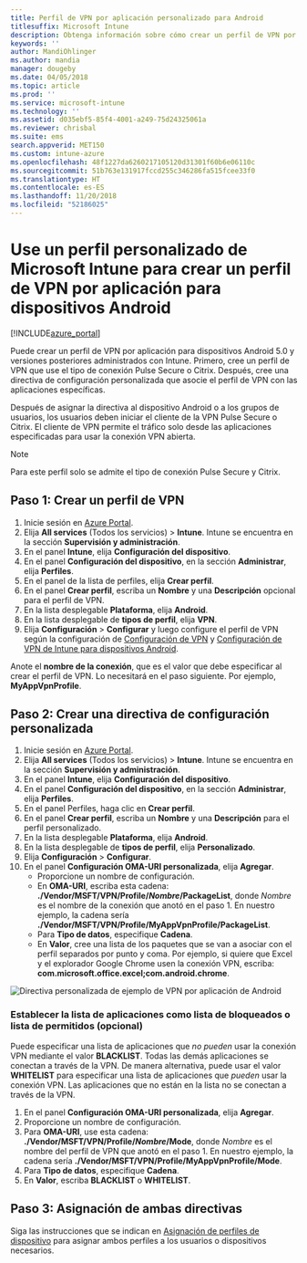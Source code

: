```yaml
---
title: Perfil de VPN por aplicación personalizado para Android
titlesuffix: Microsoft Intune
description: Obtenga información sobre cómo crear un perfil de VPN por aplicación para dispositivos Android administrados por Microsoft Intune.
keywords: ''
author: MandiOhlinger
ms.author: mandia
manager: dougeby
ms.date: 04/05/2018
ms.topic: article
ms.prod: ''
ms.service: microsoft-intune
ms.technology: ''
ms.assetid: d035ebf5-85f4-4001-a249-75d24325061a
ms.reviewer: chrisbal
ms.suite: ems
search.appverid: MET150
ms.custom: intune-azure
ms.openlocfilehash: 48f1227da6260217105120d31301f60b6e06110c
ms.sourcegitcommit: 51b763e131917fccd255c346286fa515fcee33f0
ms.translationtype: HT
ms.contentlocale: es-ES
ms.lasthandoff: 11/20/2018
ms.locfileid: "52186025"
---
```

# <a name="use-a-microsoft-intune-custom-profile-to-create-a-per-app-vpn-profile-for-android-devices"></a>Use un perfil personalizado de Microsoft Intune para crear un perfil de VPN por aplicación para dispositivos Android

[!INCLUDE[azure_portal](./includes/azure_portal.md)]

Puede crear un perfil de VPN por aplicación para dispositivos Android 5.0 y versiones posteriores administrados con Intune. Primero, cree un perfil de VPN que use el tipo de conexión Pulse Secure o Citrix. Después, cree una directiva de configuración personalizada que asocie el perfil de VPN con las aplicaciones específicas.

Después de asignar la directiva al dispositivo Android o a los grupos de usuarios, los usuarios deben iniciar el cliente de la VPN Pulse Secure o Citrix. El cliente de VPN permite el tráfico solo desde las aplicaciones especificadas para usar la conexión VPN abierta.

> [!NOTE]
>
> Para este perfil solo se admite el tipo de conexión Pulse Secure y Citrix.


## <a name="step-1-create-a-vpn-profile"></a>Paso 1: Crear un perfil de VPN


1. Inicie sesión en [Azure Portal](https://portal.azure.com).
2. Elija **All services** (Todos los servicios)  > **Intune**. Intune se encuentra en la sección **Supervisión y administración**.
3. En el panel **Intune**, elija **Configuración del dispositivo**.
2. En el panel **Configuración del dispositivo**, en la sección **Administrar**, elija **Perfiles**.
2. En el panel de la lista de perfiles, elija **Crear perfil**.
3. En el panel **Crear perfil**, escriba un **Nombre** y una **Descripción** opcional para el perfil de VPN.
4. En la lista desplegable **Plataforma**, elija **Android**.
5. En la lista desplegable de **tipos de perfil**, elija **VPN**.
3. Elija **Configuración** > **Configurar** y luego configure el perfil de VPN según la configuración de [Configuración de VPN](vpn-settings-configure.md) y [Configuración de VPN de Intune para dispositivos Android](vpn-settings-android.md).

Anote el **nombre de la conexión**, que es el valor que debe especificar al crear el perfil de VPN. Lo necesitará en el paso siguiente. Por ejemplo, **MyAppVpnProfile**.

## <a name="step-2-create-a-custom-configuration-policy"></a>Paso 2: Crear una directiva de configuración personalizada

1. Inicie sesión en [Azure Portal](https://portal.azure.com).
2. Elija **All services** (Todos los servicios)  > **Intune**. Intune se encuentra en la sección **Supervisión y administración**.
3. En el panel **Intune**, elija **Configuración del dispositivo**.
2. En el panel **Configuración del dispositivo**, en la sección **Administrar**, elija **Perfiles**.
3. En el panel Perfiles, haga clic en **Crear perfil**.
4. En el panel **Crear perfil**, escriba un **Nombre** y una **Descripción** para el perfil personalizado.
5. En la lista desplegable **Plataforma**, elija **Android**.
6. En la lista desplegable de **tipos de perfil**, elija **Personalizado**.
7. Elija **Configuración** > **Configurar**.
3. En el panel **Configuración OMA-URI personalizada**, elija **Agregar**.
    - Proporcione un nombre de configuración.
    - En **OMA-URI**, escriba esta cadena: **./Vendor/MSFT/VPN/Profile/*Nombre*/PackageList**, donde *Nombre* es el nombre de la conexión que anotó en el paso 1. En nuestro ejemplo, la cadena sería **./Vendor/MSFT/VPN/Profile/MyAppVpnProfile/PackageList**.
    - Para **Tipo de datos**, especifique **Cadena**.
    - En **Valor**, cree una lista de los paquetes que se van a asociar con el perfil separados por punto y coma. Por ejemplo, si quiere que Excel y el explorador Google Chrome usen la conexión VPN, escriba: **com.microsoft.office.excel;com.android.chrome**.

![Directiva personalizada de ejemplo de VPN por aplicación de Android](./media/android_per_app_vpn_oma_uri.png)

### <a name="set-your-app-list-to-blacklist-or-whitelist-optional"></a>Establecer la lista de aplicaciones como lista de bloqueados o lista de permitidos (opcional)
  Puede especificar una lista de aplicaciones que *no pueden* usar la conexión VPN mediante el valor **BLACKLIST**. Todas las demás aplicaciones se conectan a través de la VPN.
De manera alternativa, puede usar el valor **WHITELIST** para especificar una lista de aplicaciones que *pueden* usar la conexión VPN. Las aplicaciones que no están en la lista no se conectan a través de la VPN.
  1.    En el panel **Configuración OMA-URI personalizada**, elija **Agregar**.
  2.    Proporcione un nombre de configuración.
  3.    Para **OMA-URI**, use esta cadena: **./Vendor/MSFT/VPN/Profile/*Nombre*/Mode**, donde *Nombre* es el nombre del perfil de VPN que anotó en el paso 1. En nuestro ejemplo, la cadena sería **./Vendor/MSFT/VPN/Profile/MyAppVpnProfile/Mode**.
  4.    Para **Tipo de datos**, especifique **Cadena**.
  5.    En **Valor**, escriba **BLACKLIST** o **WHITELIST**.



## <a name="step-3-assign-both-policies"></a>Paso 3: Asignación de ambas directivas

Siga las instrucciones que se indican en [Asignación de perfiles de dispositivo](device-profile-assign.md) para asignar ambos perfiles a los usuarios o dispositivos necesarios.
